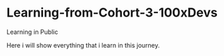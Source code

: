 # Learning-from-Cohort-3-100xDevs
Learning in Public

Here i will show everything that i learn in this journey.